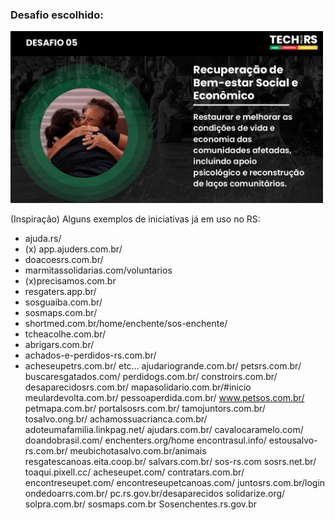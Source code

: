 <h3>Desafio escolhido:</h3>
<p>
<img src="desafio5.png" width="500px">
</p>
<p>(Inspiração) Alguns exemplos de iniciativas já em uso no RS:</p>

- ajuda.rs/
- (x) app.ajuders.com.br/
- doacoesrs.com.br/
- marmitassolidarias.com/voluntarios
- (x)precisamos.com.br
- resgaters.app.br/
- sosguaiba.com.br/
- sosmaps.com.br/
- shortmed.com.br/home/enchente/sos-enchente/
- tcheacolhe.com.br/
- abrigars.com.br/
- achados-e-perdidos-rs.com.br/
- acheseupetrs.com.br/
etc... ajudariogrande.com.br/
petsrs.com.br/
buscaresgatados.com/
perdidogs.com.br/
constroirs.com.br/
desaparecidosrs.com.br/
mapasolidario.com.br/#inicio
meulardevolta.com.br/
pessoaperdida.com.br/
www.petsos.com.br/
petmapa.com.br/
portalsosrs.com.br/
tamojuntors.com.br/
tosalvo.ong.br/
achamossuacrianca.com.br/
adoteumafamilia.linkpag.net/
ajudars.com.br/
cavalocaramelo.com/
doandobrasil.com/
enchenters.org/home
encontrasul.info/
estousalvo-rs.com.br/
meubichotasalvo.com.br/animais
resgatescanoas.eita.coop.br/
salvars.com.br/
sos-rs.com
sosrs.net.br/
toaqui.pixell.cc/
acheseupet.com/
contratars.com.br/
encontreseupet.com/
encontreseupetcanoas.com/
juntosrs.com.br/login
ondedoarrs.com.br/
pc.rs.gov.br/desaparecidos
solidarize.org/
solpra.com.br/
sosmaps.com.br
Sosenchentes.rs.gov.br
